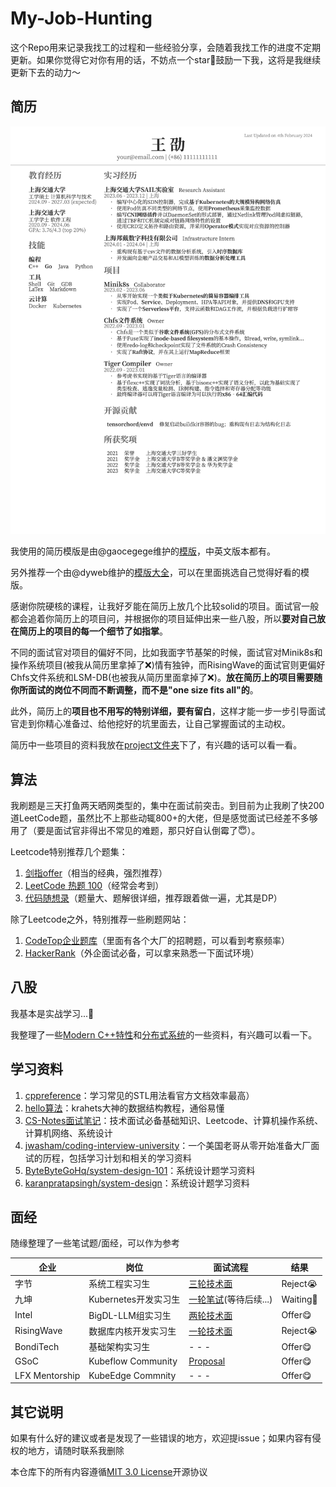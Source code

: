 # My-Job-Hunting

这个Repo用来记录我找工的过程和一些经验分享，会随着我找工作的进度不定期更新。如果你觉得它对你有用的话，不妨点一个star🌟鼓励一下我，这将是我继续更新下去的动力～

## 简历

<div align="center">
    <img src="./resume/resume.png" width=550>
</div>

我使用的简历模版是由@gaocegege维护的[模版](https://github.com/dyweb/Deedy-Resume-for-Chinese)，中英文版本都有。

另外推荐一个由@dyweb维护的[模版大全](https://github.com/dyweb/awesome-resume-for-chinese)，可以在里面挑选自己觉得好看的模版。

感谢你院硬核的课程，让我好歹能在简历上放几个比较solid的项目。面试官一般都会追着你简历上的项目问，并根据你的项目延伸出来一些八股，所以**要对自己放在简历上的项目的每一个细节了如指掌**。

不同的面试官对项目的偏好不同，比如我面字节基架的时候，面试官对Minik8s和操作系统项目(被我从简历里拿掉了❌)情有独钟，而RisingWave的面试官则更偏好Chfs文件系统和LSM-DB(也被我从简历里面拿掉了❌)。**放在简历上的项目需要随你所面试的岗位不同而不断调整，而不是"one size fits all"的**。

此外，简历上的**项目也不用写的特别详细，要有留白**，这样才能一步一步引导面试官走到你精心准备过、给他挖好的坑里面去，让自己掌握面试的主动权。

简历中一些项目的资料我放在[project文件夹](./project/)下了，有兴趣的话可以看一看。

## 算法

我刷题是三天打鱼两天晒网类型的，集中在面试前突击。到目前为止我刷了快200道LeetCode题，虽然比不上那些动辄800+的大佬，但是感觉面试已经差不多够用了（要是面试官非得出不常见的难题，那只好自认倒霉了😇）。

Leetcode特别推荐几个题集：

1. [剑指offer](https://leetcode.cn/studyplan/coding-interviews/)（相当的经典，强烈推荐）
2. [LeetCode 热题 100](https://leetcode.cn/studyplan/top-100-liked/)（经常会考到）
3. [代码随想录](https://programmercarl.com)（题量大、题解很详细，推荐跟着做一遍，尤其是DP）

除了Leetcode之外，特别推荐一些刷题网站：
1. [CodeTop企业题库](https://codetop.cc/home)（里面有各个大厂的招聘题，可以看到考察频率）
2. [HackerRank](https://www.hackerrank.com)（外企面试必备，可以拿来熟悉一下面试环境）

## 八股

我基本是实战学习...🤡

我整理了一些[Modern C++特性](./c++/)和[分布式系统](./system/)的一些资料，有兴趣可以看一下。

## 学习资料

1. [cppreference](https://zh.cppreference.com/w/首页)：学习常见的STL用法看官方文档效率最高）
2. [hello算法](https://www.hello-algo.com)：krahets大神的数据结构教程，通俗易懂
3. [CS-Notes面试笔记](https://cyc2018.xyz)：技术面试必备基础知识、Leetcode、计算机操作系统、计算机网络、系统设计
4. [jwasham/coding-interview-university](https://github.com/jwasham/coding-interview-university)：一个美国老哥从零开始准备大厂面试的历程，包括学习计划和相关的学习资料
5. [ByteByteGoHq/system-design-101](https://github.com/ByteByteGoHq/system-design-101)：系统设计题学习资料
6. [karanpratapsingh/system-design](https://github.com/karanpratapsingh/system-design)：系统设计题学习资料

## 面经

随缘整理了一些笔试题/面经，可以作为参考

| 企业   | 岗位                 | 面试流程                                         | 结果     |
| ------ | -------------------- | ------------------------------------------------ | -------- |
| 字节   | 系统工程实习生      | [三轮技术面](./interview/ByteDance.md)           | Reject😭  |
| 九坤   | Kubernetes开发实习生 | [一轮笔试](./interview/Ubiquant.md)(等待后续...) | Waiting🤔️ |
| Intel  | BigDL-LLM组实习生    | [两轮技术面](./interview/Intel.md)               | Offer😋   |
| RisingWave | 数据库内核开发实习生 | [一轮技术面](./interview/RisingWave.md)        | Reject😭  |
| BondiTech | 基础架构实习生 | - - - | Offer😋 |
| GSoC | Kubeflow Community | [Proposal](./interview/Proposal%20for%20GSoC%202024.pdf) | Offer😋 |
| LFX Mentorship | KubeEdge Commnity | - - - | Offer😋 |

## 其它说明

如果有什么好的建议或者是发现了一些错误的地方，欢迎提issue；如果内容有侵权的地方，请随时联系我删除

本仓库下的所有内容遵循[MIT 3.0 License](./LICENSE)开源协议
